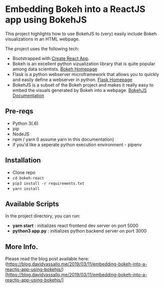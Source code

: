 # Embedding Bokeh into a ReactJS app using BokehJS

This project highlights how to use BokehJS to (very) easily include Bokeh visualizations in an HTML webpage. 

The project uses the following tech:

* Bootstrapped with [Create React App](https://github.com/facebook/create-react-app).
* Bokeh is an excellent python vizualization library that is quite popular among data scientists. [Bokeh Homepage](https://bokeh.pydata.org/en/latest/)
* Flask is a python webserver microframework that allows you to quickly and easily define a webserver in python. [Flask Homepage](http://flask.pocoo.org/)
* BokehJS is a subset of the Bokeh project and makes it really easy to embed the visuals generated by Bokeh into a webpage. [BokehJS Documentation](https://bokeh.pydata.org/en/latest/docs/dev_guide/bokehjs.html)


## Pre-reqs

* Python 3(.6)
* pip
* NodeJS
* npm / yarn (I assume yarn in this documentation)
* if you'd like a seperate python execution environment - pipenv

## Installation

* Clone repo
* `cd bokeh-react`
* `pip3 install -r requirements.txt`
* `yarn install`

## Available Scripts

In the project directory, you can run:

* **yarn start** : initializes react frontend dev server on port 5000
* **python3 app.py** : initializes python backend server on port 3000

## More Info.

Please read the blog post available here: (https://blog.davidvassallo.me/2019/03/11/embedding-bokeh-into-a-reactjs-app-using-bokehjs/)[https://blog.davidvassallo.me/2019/03/11/embedding-bokeh-into-a-reactjs-app-using-bokehjs/]
